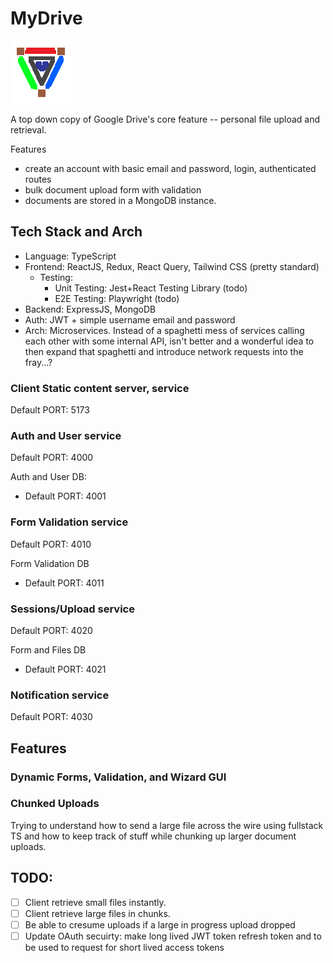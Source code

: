 # MyDrive

![](./client/public/favicon.png)

A top down copy of Google Drive's core feature -- personal file upload and retrieval.

Features
- create an account with basic email and password, login, authenticated routes
- bulk document upload form with validation
- documents are stored in a MongoDB instance.

## Tech Stack and Arch

- Language: TypeScript
- Frontend: ReactJS, Redux, React Query, Tailwind CSS (pretty standard)
    - Testing:
      - Unit Testing: Jest+React Testing Library (todo)
      - E2E Testing: Playwright (todo)
- Backend: ExpressJS, MongoDB
- Auth: JWT + simple username email and password
- Arch: Microservices. Instead of a spaghetti mess of services calling each other with some internal API, isn't better and a wonderful idea to then expand that spaghetti and introduce network requests into the fray...? 

### Client Static content server, service

Default PORT: 5173

### Auth and User service

Default PORT: 4000

Auth and User DB:

- Default PORT: 4001

### Form Validation service

Default PORT: 4010

Form Validation DB

- Default PORT: 4011

### Sessions/Upload service

Default PORT: 4020

Form and Files DB

- Default PORT: 4021

### Notification service

Default PORT: 4030

## Features

### Dynamic Forms, Validation, and Wizard GUI

### Chunked Uploads

Trying to understand how to send a large file across the wire
using fullstack TS and how to keep track of stuff while chunking up larger document
uploads.

## TODO:

- [ ] Client retrieve small files instantly.
- [ ] Client retrieve large files in chunks.
- [ ] Be able to cresume uploads if a large in progress upload dropped
- [ ] Update OAuth secuirty: make long lived JWT token refresh token and to be used to request for short lived access tokens
